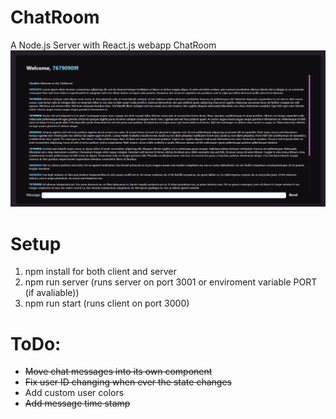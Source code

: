 # ChatRoom
A Node.js Server with React.js webapp ChatRoom
![example image](https://github.com/JohnsonLu3/ChatRoom/blob/master/examples/example%201.png?raw=true)

# Setup
1. npm install for both client and server
2. npm run server (runs server on port 3001 or enviroment variable PORT (if avaliable))
3. npm run start (runs client on port 3000)

# ToDo:
* ~~Move chat messages into its own component~~
* ~~Fix user ID changing when ever the state changes~~
* Add custom user colors
* ~~Add message time stamp~~
